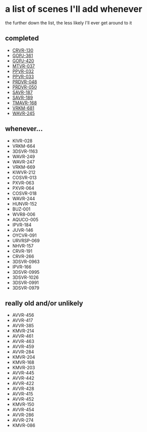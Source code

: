 # a list of scenes I'll add whenever
the further down the list, the less likely I'll ever get around to it

## completed
* [CRVR-130](https://github.com/vt-idiot/JAV-VR-JSON/blob/main/CRVR/CRVR-130.json)
* [GOPJ-361](https://github.com/vt-idiot/JAV-VR-JSON/blob/main/GOPJ/GOPJ-361.json)
* [GOPJ-420](https://github.com/vt-idiot/JAV-VR-JSON/blob/main/GOPJ/GOPJ-420.json)
* [MTVR-037](https://github.com/vt-idiot/JAV-VR-JSON/blob/main/MTVR/MTVR-037.json)
* [PPVR-032](https://github.com/vt-idiot/JAV-VR-JSON/blob/main/PPVR/PPVR-032.json)
* [PPVR-033](https://github.com/vt-idiot/JAV-VR-JSON/blob/main/PPVR/PPVR-033.json)
* [PRDVR-048](https://github.com/vt-idiot/JAV-VR-JSON/blob/main/PRDVR%20%5BPrestige%20%22PRVR%22%5D/PRDVR-048.json)
* [PRDVR-050](https://github.com/vt-idiot/JAV-VR-JSON/blob/main/PRDVR%20%5BPrestige%20%22PRVR%22%5D/PRDVR-050.json)
* [SAVR-187](https://github.com/vt-idiot/JAV-VR-JSON/blob/main/SAVR/SAVR-187.json)
* [SAVR-189](https://github.com/vt-idiot/JAV-VR-JSON/blob/main/SAVR/SAVR-189.json)
* [TMAVR-168](https://github.com/vt-idiot/JAV-VR-JSON/blob/main/TMAVR/TMAVR-168.json)
* [VRKM-681](https://github.com/vt-idiot/JAV-VR-JSON/blob/main/VRKM/VRKM-681.json)
* [WAVR-245](https://github.com/vt-idiot/JAV-VR-JSON/blob/main/WAVR/WAVR-245.json)


## whenever...
* KIVR-028
* VRKM-664
* 3DSVR-1163
* WAVR-249
* WAVR-247
* VRKM-669
* KIWVR-212
* COSVR-013
* PXVR-063
* PXVR-064
* COSVR-018
* WAVR-244
* HUNVR-152
* BUZ-001
* WVR8-006
* AQUCO-005
* IPVR-184
* JUVR-146
* OYCVR-091
* URVRSP-069
* NHVR-157
* CRVR-191
* CRVR-266
* 3DSVR-0963
* IPVR-166
* 3DSVR-0995
* 3DSVR-1026
* 3DSVR-0991
* 3DSVR-0979


## really old and/or unlikely
* AVVR-456
* AVVR-417
* AVVR-385
* KMVR-214
* AVVR-461
* AVVR-463
* AVVR-459
* AVVR-284
* KMVR-204
* KMVR-168
* KMVR-203
* AVVR-445
* AVVR-442
* AVVR-422
* AVVR-428
* AVVR-415
* AVVR-452
* KMVR-150
* AVVR-454
* AVVR-286
* AVVR-274
* KMVR-086
